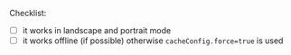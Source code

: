 Checklist:

- [ ] it works in landscape and portrait mode
- [ ] it works offline (if possible) otherwise `cacheConfig.force=true` is used
